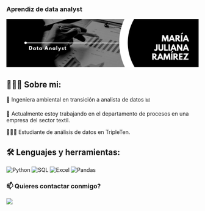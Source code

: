 ### Aprendiz de data analyst

<div id="header" align="center">
  <img decoding="async" src="https://github.com/mariajuliana22/mariajuliana22/blob/main/Black%20%26%20White%20Modern%20Minimalist%20Data%20Analyst%20LinkedIn%20Banner.png" width="800"/>
</div>

<!--
**mariajuliana22/mariajuliana22** is a ✨ _special_ ✨ repository because its `README.md` (this file) appears on your GitHub profile. -->

## 👱🏻‍♀️ Sobre mi:

🌱 Ingeniera ambiental en transición a analista de datos 📊

🧵 Actualmente estoy trabajando en el departamento de procesos en una empresa del sector textil.

👩🏼‍💻 Estudiante de análisis de datos en TripleTen.


## 🛠️ Lenguajes y herramientas:

<div id="header" align="left">
    <img decoding="async" src="https://img.shields.io/badge/Python-3776AB?style=for-the-badge&logo=python&logoColor=white" alt="Python"/>
  </a>
    <img decoding="async" src="https://img.shields.io/badge/MySQL-6DB33F?style=for-the-badge&logo=mysql&logoColor=white" alt="SQL"/>
  </a>
 <img decoding="async" src="https://img.shields.io/badge/Microsoft_Excel-217346?style=for-the-badge&logo=microsoft-excel&logoColor=white" alt="Excel"/>
  </a>
   <img decoding="async" src="https://img.shields.io/badge/Python-3776AB?style=for-the-badge&logo=python&logoColor=white" alt="Pandas"/>
  </a>
</div>

  
### 📫 Quieres contactar conmigo?

[![](https://img.shields.io/badge/LinkedIn-0077B5?style=for-the-badge&logo=linkedin&logoColor=white)](https://www.linkedin.com/in/maria-juliana-ramirez-zuluaga/)


